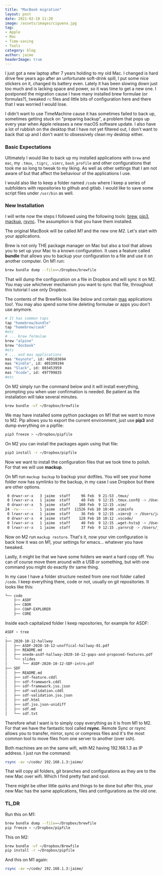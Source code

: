 ```yaml
---
title: "MacBook migration"
layout: post
date: 2021-02-10 11:20
image: /assets/images/ciguena.jpg
tag:
- Apple
- Mac
- Time-saving
- Tools
category: blog
author: jaime
headerImage: true
---
```


I just got a new laptop after 7 years holding to my old Mac. I changed is hard drive few years ago after an unfortunate soft-drink spill, I put some nice stickers on it, changed its battery even. Lately it has been slowing down just too much and is lacking space and power, so it was time to get a new one. I postponed the migration cause I have many installed brew formulae (or formulas?), tweaked `rc` files and little bits of configuration here and there that I was worried I would lose.

I didn't want to use TimeMachine cause it has sometimes failed to back up, sometimes getting stuck on "preparing backup", a problem that pops up every year when Apple releases a new macOS software update. I also have a lot of rubbish on the desktop that I have not yet filtered out, I don't want to back that up and I don't want to obsessively clean my desktop either.

### Basic Expectations

Ultimately I would like to back up my installed applications with `brew` and `mac`, my `.tmux`, `.tigrc`, `.vimrc`, `bash_profile` and other configurations that took me so long to tweak to my liking. As well as other settings that I am not aware of but that affect the behaviour of the applications I use.

I would also like to keep a folder named `/code` where I keep a series of subfolders with repositories to github and gitlab. I would like to save some script files under `/usr/bin` as well.

### New Installation

I will write now the steps I followed using the following tools: [brew](http://brew.sh), [pip3](https://pip.pypa.io/en/stable/installing/), [mackup](https://github.com/lra/mackup), [rsync](https://linux.die.net/man/1/rsync). The assumption is that you have them installed.

The original MacBook will be called *M1* and the new one *M2*. Let's start with your applications.

Brew is not only THE package manager on Mac but also a tool that allows you to set up your Mac to a known configuration. It uses a feature called **bundle** that allows you to backup your configuration to a file and use it on another computer. On M1 run:

```sh
brew bundle dump --file=~/Dropbox/brewfile
```

That will dump the configuration on a file in Dropbox and will sync it on M2. You may use whichever mechanism you want to sync that file, throughout this tutorial I use only Dropbox.

The contents of the Brewfile look like below and contain [mas](https://github.com/mas-cli/mas) applications too!. You may also spend some time deleting formulae or apps you don't use anymore.

```sh
# It has common taps
tap "homebrew/bundle"
tap "homebrew/cask"
#etc
# ... brew formulae
brew "alpine"
brew "docbook"
#etc
# ... and mas applications
mas "Keynote", id: 409183694
mas "Kindle", id: 405399194
mas "Slack", id: 803453959
mas "Xcode", id: 497799835
#etc
```

On M2 simply run the command below and it will install everything, prompting you when user confirmation is needed. Be patient as the installation will take several minutes.

```sh
brew bundle -vf ~/Dropbox/brewfile
``` 

We may have installed some python packages on M1 that we want to move to M2. Pip allows you to export the current environment, just use **pip3** and dump everything on a pipfile:

```sh
pip3 freeze > ~/Dropbox/pipfile
```

On M2 you can install the packages again using that file:

```sh
pip3 install -r ~/Dropbox/pipfile
```

Now we want to install the configuration files that we took time to polish. For that we will use **mackup**. 

On M1 run `mackup backup` to backup your dotfiles. You will see your home folder now has symlinks to the backup, in my case I use Dropbox but there are other options.

```sh
 0 drwxr-xr-x   3 jaime  staff     96 Feb  9 21:53 .tmux/
 0 lrwxr-xr-x   1 jaime  staff     40 Feb  9 12:15 .tmux.conf@ -> /Users/jaime/Dropbox/Mackup/.tmux.conf
 0 drwxr-xr-x   5 jaime  staff    160 Feb  9 12:15 .vim/
24 -rw-------   1 jaime  staff  11526 Feb 10 10:40 .viminfo
 0 lrwxr-xr-x   1 jaime  staff     36 Feb  9 12:15 .vimrc@ -> /Users/jaime/Dropbox/Mackup/.vimrc
 0 drwxr-xr-x   4 jaime  staff    128 Feb 10 10:12 .vscode/
 0 lrwxr-xr-x   1 jaime  staff     40 Feb  9 12:15 .wget-hsts@ -> /Users/jaime/Dropbox/Mackup/.wget-hsts
 0 lrwxr-xr-x   1 jaime  staff     37 Feb  9 12:15 .yarnrc@ -> /Users/jaime/Dropbox/Mackup/.yarnrc
```

Now on M2 run `mackup restore`. That's it, now your vim configuration is back how it was on M1, your settings for emacs... whatever you have tweaked. 

Lastly, it might be that we have some folders we want a hard copy off. You can of course move them around with a USB or something, but with one command you might do exactly thr same thing. 

In my case I have a folder structure nested from one root folder called `/code`. I keep everything there, code or not, usually on git repositories. It looks like this:

```sh
└── code
    ├── ASDF
    ├── CBOR
    ├── COAP-EXPLORER
    ├── CORE
```

Inside each capitalized folder I keep repositories, for example for ASDF:

```sh
ASDF ~ tree
.
├── 2020-10-12-hallway
│   ├── ASDF-2020-10-12-unoffical-hallway-01.pdf
│   ├── README.md
│   ├── onedm-asdf-hallway-2020-10-12-gaps-and-proposed-features.pdf
│   └── slides
│       └── ASDF-2020-10-12-SDF-intro.pdf
├── SDF
│   ├── README.md
│   ├── sdf-feature.cddl
│   ├── sdf-framework.cddl
│   ├── sdf-framework.jso.json
│   ├── sdf-validation.cddl
│   ├── sdf-validation.jso.json
│   ├── sdf.html
│   ├── sdf.jso.json-unidiff
│   ├── sdf.md
│   └── sdf.txt
```

Therefore what I want is to simply copy everything as it is from M1 to M2. For that we have the fantastic tool called **rsync**. Remote Sync or rsync allows you to transfer, mirror, sync or compress files and it's the most common tool to move files from one server to another (over ssh). 

Both machines are on the same wifi, with M2 having 192.168.1.3 as IP address. I just run the command:

```sh
rsync -av ~/code/ 192.168.1.3:jaime/
```

That will copy all folders, git branches and configurations as they are to the new Mac over wifi. Which I find pretty fast and cool.

There might be other little quirks and things to be done but after this, your new Mac has the same applications, files and configurations as the old one. 

### TL,DR

Run this on M1:
```sh
brew bundle dump --file=~/Dropbox/brewfile
pip freeze > ~/Dropbox/pipfile
```

This on M2:
```sh
brew bundle -vf ~/Dropbox/Brewfile
pip install -r ~/Dropbox/pipfile
```

And this on M1 again:
```sh
rsync -av ~/code/ 192.168.1.3:jaime/
```
